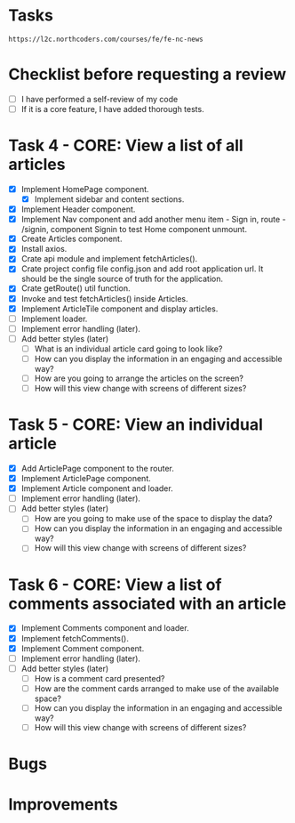 # Tasks

    https://l2c.northcoders.com/courses/fe/fe-nc-news

# Checklist before requesting a review

-   [ ] I have performed a self-review of my code
-   [ ] If it is a core feature, I have added thorough tests.

# Task 4 - CORE: View a list of all articles

-   [x] Implement HomePage component.
    -   [x] Implement sidebar and content sections.
-   [x] Implement Header component.
-   [x] Implement Nav component and add another menu item - Sign in,
        route - /signin, component Signin to test Home component unmount.
-   [x] Create Articles component.
-   [x] Install axios.
-   [x] Crate api module and implement fetchArticles().
-   [x] Crate project config file config.json and add root application url.
        It should be the single source of truth for the application.
-   [x] Crate getRoute() util function.
-   [x] Invoke and test fetchArticles() inside Articles.
-   [x] Implement ArticleTile component and display articles.
-   [ ] Implement loader.
-   [ ] Implement error handling (later).
-   [ ] Add better styles (later)
    -   [ ] What is an individual article card going to look like?
    -   [ ] How can you display the information in an engaging and accessible way?
    -   [ ] How are you going to arrange the articles on the screen?
    -   [ ] How will this view change with screens of different sizes?

# Task 5 - CORE: View an individual article

-   [x] Add ArticlePage component to the router.
-   [x] Implement ArticlePage component.
-   [x] Implement Article component and loader.
-   [ ] Implement error handling (later).
-   [ ] Add better styles (later)
    -   [ ] How are you going to make use of the space to display the data?
    -   [ ] How can you display the information in an engaging and accessible way?
    -   [ ] How will this view change with screens of different sizes?

# Task 6 - CORE: View a list of comments associated with an article

-   [x] Implement Comments component and loader.
-   [x] Implement fetchComments().
-   [x] Implement Comment component.
-   [ ] Implement error handling (later).
-   [ ] Add better styles (later)
    -   [ ] How is a comment card presented?
    -   [ ] How are the comment cards arranged to make use of the available space?
    -   [ ] How can you display the information in an engaging and accessible way?
    -   [ ] How will this view change with screens of different sizes?

# Bugs

# Improvements
